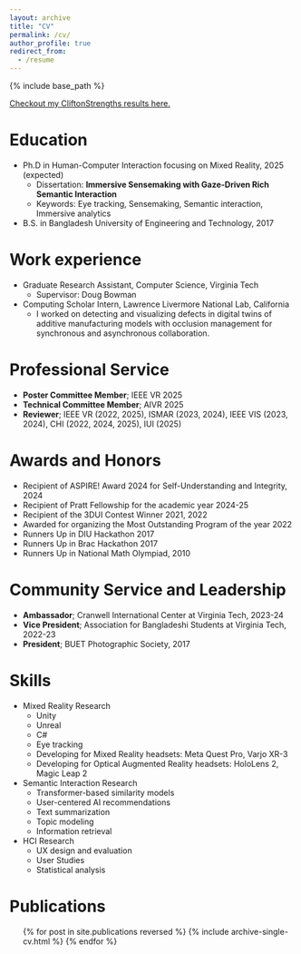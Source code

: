 ```yaml
---
layout: archive
title: "CV"
permalink: /cv/
author_profile: true
redirect_from:
  - /resume
---
```


{% include base_path %}

[Checkout my CliftonStrengths results here.](/files/CliftonStrengths_iatahmid.pdf)

Education
======
* Ph.D in Human-Computer Interaction focusing on Mixed Reality, 2025 (expected)
  * Dissertation: <b>Immersive Sensemaking with Gaze-Driven Rich Semantic Interaction</b>
  * Keywords: Eye tracking, Sensemaking, Semantic interaction, Immersive analytics
* B.S. in Bangladesh University of Engineering and Technology, 2017

Work experience
======
* Graduate Research Assistant, Computer Science, Virginia Tech
  * Supervisor: Doug Bowman
* Computing Scholar Intern, Lawrence Livermore National Lab, California
  * I worked on detecting and visualizing defects in digital twins of additive manufacturing models with occlusion management for synchronous and asynchronous collaboration.
  
Professional Service
======
* **Poster Committee Member**; IEEE VR 2025
* **Technical Committee Member**; AIVR 2025
* **Reviewer**; IEEE VR (2022, 2025), ISMAR (2023, 2024), IEEE VIS (2023, 2024), CHI (2022, 2024, 2025), IUI (2025)

Awards and Honors
======
* Recipient of ASPIRE! Award 2024 for Self-Understanding and Integrity, 2024
* Recipient of Pratt Fellowship for the academic year 2024-25
* Recipient of the 3DUI Contest Winner 2021, 2022
* Awarded for organizing the Most Outstanding Program of the year 2022
* Runners Up in DIU Hackathon 2017
* Runners Up in Brac Hackathon 2017
* Runners Up in National Math Olympiad, 2010

Community Service and Leadership
======
* **Ambassador**; Cranwell International Center at Virginia Tech, 2023-24
* **Vice President**; Association for Bangladeshi Students at Virginia Tech, 2022-23
* **President**; BUET Photographic Society, 2017

Skills
======
* Mixed Reality Research
  * Unity 
  * Unreal
  * C#
  * Eye tracking
  * Developing for Mixed Reality headsets: Meta Quest Pro, Varjo XR-3
  * Developing for Optical Augmented Reality headsets: HoloLens 2, Magic Leap 2
* Semantic Interaction Research
  * Transformer-based similarity models
  * User-centered AI recommendations
  * Text summarization 
  * Topic modeling
  * Information retrieval
* HCI Research
  * UX design and evaluation
  * User Studies
  * Statistical analysis


Publications
======
  <ul>{% for post in site.publications reversed %}
    {% include archive-single-cv.html %}
  {% endfor %}</ul>
  
<!-- Talks
======
  <ul>{% for post in site.talks reversed %}
    {% include archive-single-talk-cv.html  %}
  {% endfor %}</ul>
  
Teaching
======
  <ul>{% for post in site.teaching reversed %}
    {% include archive-single-cv.html %}
  {% endfor %}</ul> -->
  